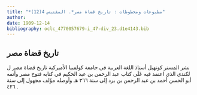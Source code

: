 ```yaml
---
title: "*مطبوعات ومخطوطات : تاريخ قضاة مصر*. المقتبس 4(12)"
author: 
date: 1909-12-14
bibliography: oclc_4770057679-i_47-div_23.d1e4143.bib
---
```




##  تاريخ قضاة مصر 


 نشر  المستر كوتهيل  أستاذ اللغة العربية في  جامعة كولمبيا  الأميركية  تاريخ قضاة مصر  ل  لكندي  الذي اعتمد فيه عَلَى كتاب عبد الرحمن بن عبد الحكيم في كتابه فتوح مصر وأتمه أبو الحسن أحمد بن عبد الرحمن بن برد إلى سنة  ٣٦٦  هـ وأوصله مؤَلف مجهول إلى سنة  ٤٢٦  . 
